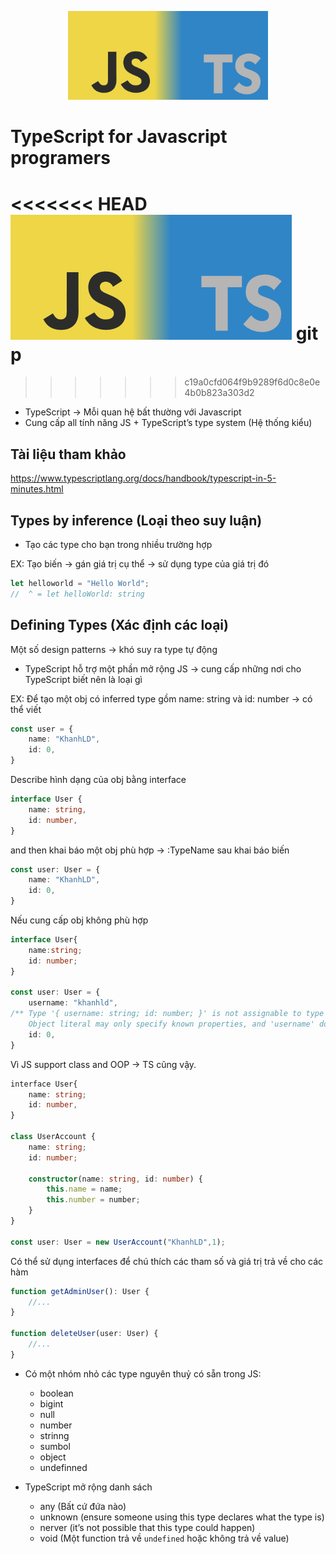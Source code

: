 <p align="center">
  <a href="https://github.com/LDK-VN/TypeScript/blob/master/resource/logo2.png" target="blank"><img src="https://github.com/LDK-VN/TypeScript/blob/master/resource/logo2.png" width="320" alt="Nest Logo" /></a>
</p>

# TypeScript for Javascript programers
<<<<<<< HEAD
![TS-JS](https://github.com/LDK-VN/TypeScript/blob/master/resource/logo2.png)
 git p
=======
>>>>>>> c19a0cfd064f9b9289f6d0c8e0e4b0b823a303d2
* TypeScript -> Mỗi quan hệ bất thường với Javascript
* Cung cấp all tính năng JS + TypeScript’s type system (Hệ thống kiểu)

## Tài liệu tham khảo
https://www.typescriptlang.org/docs/handbook/typescript-in-5-minutes.html

## Types by inference (Loại theo suy luận)
* Tạo các type cho bạn trong nhiều trường hợp

EX: Tạo biến -> gán giá trị cụ thể -> sử dụng type của giá trị đó

```ts
let helloworld = "Hello World";
//  ^ = let helloWorld: string
```

## Defining Types (Xác định các loại)

Một số design patterns -> khó suy ra type tự động

* TypeScript hỗ trợ một phần mở rộng JS -> cung cấp những nơi cho TypeScript biết nên là loại gì

EX: Để tạo một obj có inferred type  gồm name: string và id: number -> có thể viết
```ts
const user = {
    name: "KhanhLD",
    id: 0,
}
```

Describe hình dạng của obj bằng interface
```ts
interface User {
    name: string,
    id: number,
}
```
and then khai báo một obj phù hợp -> :TypeName sau khai báo biến
```ts
const user: User = {
    name: "KhanhLD",
    id: 0,
}
```

Nếu cung cấp obj không phù hợp
```ts
interface User{
    name:string;
    id: number;
}

const user: User = {
    username: "khanhld",
/** Type '{ username: string; id: number; }' is not assignable to type 'User'.
    Object literal may only specify known properties, and 'username' does not exist in type 'User'. */
    id: 0,
}
```


Vì JS support class and OOP -> TS cũng vậy.

```ts
interface User{
    name: string;
    id: number,
}

class UserAccount {
    name: string;
    id: number;

    constructor(name: string, id: number) {
        this.name = name;
        this.number = number;
    }
}

const user: User = new UserAccount("KhanhLD",1);
```

Có thể sử dụng interfaces để chú thích các tham số và giá trị trả về cho các hàm

```ts
function getAdminUser(): User {
    //...
}

function deleteUser(user: User) {
    //...
}
```

* Có một nhóm nhỏ các type nguyên thuỷ có sẵn trong JS:
    * boolean
    * bigint
    * null
    * number
    * strinng
    * sumbol
    * object
    * undefinned

* TypeScript mở rộng danh sách
    * any (Bất cứ đứa nào)
    * unknown (ensure someone using this type declares what the type is)
    * nerver (it’s not possible that this type could happen)
    * void (Một function trả về `undefined` hoặc không trả về value)
